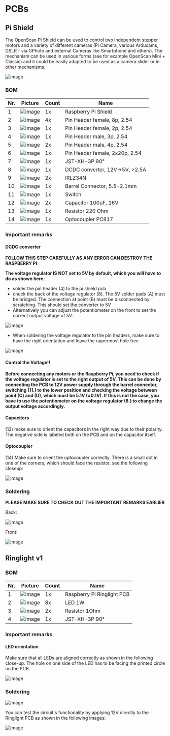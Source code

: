 # PCBs

## Pi Shield

The OpenScan Pi Shield can be used to control two independent stepper motors and a variety of different cameras (Pi Camera, various Arducams, DSLR - via GPhoto and external Cameras like Smartphone and others). The mechanism can be used in various forms (see for example OpenScan Mini + Classic) and it could be easily adapted to be used as a camera slider or in other mechanisms.

![image](https://user-images.githubusercontent.com/57842400/181233777-a679768e-08b9-406b-9027-11ad7a09ff09.png)


### BOM

| Nr. | Picture | Count | Name |
| - | - | - | - |
| 1 | ![image](https://user-images.githubusercontent.com/57842400/181232345-e3ba03e4-4131-4e7d-a505-69cd9948e4a7.png) | 1x | Raspberry Pi Shield
|2 |![image](https://user-images.githubusercontent.com/57842400/181233128-fb792cf0-689e-410b-ade6-6d495498db20.png) |4x | Pin Header female, 8p, 2.54 |
|3 |![image](https://user-images.githubusercontent.com/57842400/181233187-0d979498-513d-489e-abc1-bcbca4f6503f.png) |1x |Pin Header female, 2p, 2.54 |
|4 |![image](https://user-images.githubusercontent.com/57842400/181233214-6d651a9e-7e07-42bb-96c7-d7927dcab969.png) |1x |Pin Header male, 3p, 2.54 |
|5 |![image](https://user-images.githubusercontent.com/57842400/181233236-95104096-3b04-4816-b43b-6a8693a4179e.png) |2x |Pin Header male, 4p, 2.54 |
|6 |![image](https://user-images.githubusercontent.com/57842400/181233254-b91bea8a-7f77-4b05-9eaf-b0461dfcd1d3.png) |1x |Pin Header female, 2x20p, 2.54 |
|7 |![image](https://user-images.githubusercontent.com/57842400/181233282-917e3a05-3125-48aa-8c89-b857469948f9.png) |1x | JST-XH-3P 90° |
|8 |![image](https://user-images.githubusercontent.com/57842400/181233293-5cc34136-8dae-4fa0-8371-d85864689ab2.png) |1x  | DCDC converter, 12V->5V, >2.5A |
|9 |![image](https://user-images.githubusercontent.com/57842400/181233315-7ebac355-ca41-4194-993f-59567603bee0.png) |2x | IRLZ34N |
|10 |![image](https://user-images.githubusercontent.com/57842400/181233339-20873acf-0240-4a1b-a6f5-bf5d60941132.png) |1x | Barrel Connector, 5.5-2.1mm |
|11 |![image](https://user-images.githubusercontent.com/57842400/181233366-bef85c9e-26a4-49f9-8d56-a5915ab4ba9d.png) |1x | Switch |
|12 |![image](https://user-images.githubusercontent.com/57842400/181233464-29f688ae-6a19-42ce-befa-e92e502883fc.png) |2x | Capacitor 100uF, 16V |
|13 |![image](https://user-images.githubusercontent.com/57842400/181233504-3fc4ae5e-32b6-4750-aa88-77acf6d37c32.png) |1x | Resistor 220 Ohm |
|14 |![image](https://user-images.githubusercontent.com/57842400/181233530-1df6dcf2-ea36-4b3c-ac07-ba3ddc086bc4.png) | 1x | Optocoupler PC817|


### Important remarks

#### DCDC converter

**FOLLOW THIS STEP CAREFULLY AS ANY ERROR CAN DESTROY THE RASPBERRY PI**

**The voltage regulator IS NOT set to 5V by default, which you will have to do as shown here:**

* solder the pin header (4) to the pi shield pcb
* check the back of the voltage regulator (8). The 5V solder pads (A) must be bridged. The connection at point (B) must be disconnected by scratching. This should set the converter to 5V
* Alternatively you can adjust the potentiometer on the front to set the correct output voltage of 5V.

![image](https://user-images.githubusercontent.com/57842400/181231953-b7b89bba-bd65-4ae1-abc2-d71b3b937a57.png)


* When soldering the voltage regulator to the pin headers, make sure to have the right orientation and leave the uppermost hole free

![image](https://user-images.githubusercontent.com/57842400/181232069-adf541a2-9c41-4a13-8842-338f52982cb4.png)


#### Control the Voltage!!

**Before connecting any motors or the Raspberry Pi, you need to check if the voltage regulator is set to the right output of 5V. This can be done by connecting the PCB to 12V power supply through the barrel connector, switching (11.) to the lower position and checking the voltage between point (C) and (D), which must be 5.1V (±0.1V). If this is not the case, you have to use the potentiometer on the voltage regulator (8.) to change the output voltage accordingly.**


#### Capacitors

(12) make sure to orient the capacitors in the right way due to their polarity. The negative side is labeled both on the PCB and on the capacitor itself.

#### Optocoupler

(14) Make sure to orient the optocoupler correctly. There is a small dot in one of the corners, which should face the resistor. see the following closeup:

![image](https://user-images.githubusercontent.com/57842400/181231774-282af073-89bf-41d4-b494-9732231c90f0.png)

### Soldering

**PLEASE MAKE SURE TO CHECK OUT THE IMPORTANT REMARKS EARLIER**

Back:

![image](https://user-images.githubusercontent.com/57842400/181250607-cf94d9c8-04c8-41f1-ab25-912ff00ef82e.png)

Front:

![image](https://user-images.githubusercontent.com/57842400/181232248-42a45376-cdb9-4d61-a03c-289fd0c9a3ce.png)


## Ringlight v1

### BOM

| Nr. | Picture | Count | Name |
| - | - | - | - |
|1 |![image](https://user-images.githubusercontent.com/57842400/181234096-d83531fe-71d2-42a0-9b0c-7e51dad079fd.png) | 1x | Raspberry Pi Ringlight PCB |
|2 |![image](https://user-images.githubusercontent.com/57842400/181234123-69b1bc75-5c62-41eb-bad8-f0a22a96a46b.png) | 8x | LED 1W |
|3 | ![image](https://user-images.githubusercontent.com/57842400/181234149-8eddef58-8755-4e11-9798-4029cf8fde60.png) | 2x | Resistor 1Ohm |
|4 |![image](https://user-images.githubusercontent.com/57842400/181233282-917e3a05-3125-48aa-8c89-b857469948f9.png) |1x | JST-XH-3P 90° |

### Important remarks

#### LED orientation

Make sure that all LEDs are aligned correctly as shown in the following close-up. The hole on one side of the LED has to be facing the printed circle on the PCB.

![image](https://user-images.githubusercontent.com/57842400/181234449-2c3de7ec-2c2b-4201-8a84-0819bd179ffb.png)

### Soldering

![image](https://user-images.githubusercontent.com/57842400/181234329-ba1774f6-7169-4c99-a9ac-20b6e8927c0f.png)

You can test the circuit's functionality by applying 12V directly to the Ringlight PCB as shown in the following images:

![image](https://user-images.githubusercontent.com/57842400/181256232-6a5cbe1f-4d3c-4e08-982f-6841a3be668f.png)
